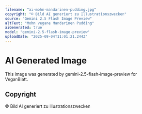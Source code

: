 ```yaml
---
filename: "ai-mohn-mandarinen-pudding.jpg"
copyright: "© Bild AI generiert zu Illustrationszwecken"
source: "Gemini 2.5 Flash Image Preview"
altText: "Mohn vegane Mandarinen Pudding"
aiGenerated: true
model: "gemini-2.5-flash-image-preview"
uploadDate: "2025-09-04T11:01:21.244Z"
---
```


# AI Generated Image

This image was generated by gemini-2.5-flash-image-preview for VeganBlatt.

## Copyright
© Bild AI generiert zu Illustrationszwecken
